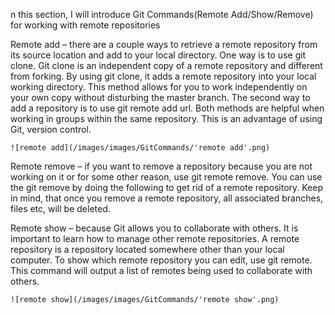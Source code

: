 n this section, I will introduce Git Commands(Remote Add/Show/Remove) for working with remote repositories


Remote add – there are a couple ways to retrieve a remote repository from its source location and add to your local directory. One way is to use git clone. Git clone is an independent copy of a remote repository and different from forking. By using git clone, it adds a remote repository into your local working directory. This method allows for you to work independently on your own copy without disturbing the master branch. The second way to add a repository is to use git remote add <shortname> url. Both methods are helpful when working in groups within the same repository. This is an advantage of using Git, version control.

	![remote add](/images/images/GitCommands/'remote add'.png)

Remote remove – if you want to remove a repository because you are not working on it or for some other reason, use git remote remove. You can use the git remove by doing the following to get rid of a remote repository. Keep in mind, that once you remove a remote repository, all associated branches, files etc, will be deleted.

Remote show – because Git allows you to collaborate with others. It is important to learn how to manage other remote repositories. A remote repository is a repository located somewhere other than your local computer. To show which remote repository you can edit, use git remote. This command will output a list of remotes being used to collaborate with others.

	![remote show](/images/images/GitCommands/'remote show'.png)

